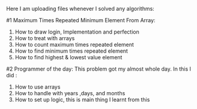 Here I am uploading files whenever I solved any algorithms:

#1 Maximum Times Repeated Minimum Element From Array:
1) How to draw login, Implementation and perfection
2) How to treat with arrays
3) How to count maximum times repeated element
4) How to find minimum times repeated element 
5) How to find highest & lowest value element

#2 Programmer of the day:
This problem got my almost whole day. In this I did :
1) How to use arrays
2) How to handle with years ,days, and months
3) How to set up logic, this is main thing I learnt from this 

